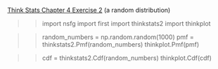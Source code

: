 [Think Stats Chapter 4 Exercise 2](http://greenteapress.com/thinkstats2/html/thinkstats2005.html#toc41) (a random distribution)

>> import nsfg
import first
import thinkstats2
import thinkplot

>> random_numbers = np.random.random(1000)
pmf = thinkstats2.Pmf(random_numbers)
thinkplot.Pmf(pmf)

>>cdf = thinkstats2.Cdf(random_numbers)
thinkplot.Cdf(cdf)
